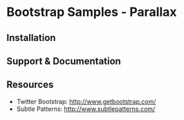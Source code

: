 # Bootstrap Samples - Parallax

## Installation

## Support & Documentation

## Resources

* Twitter Bootstrap: http://www.getbootstrap.com/
* Subtle Patterns: http://www.subtlepatterns.com/